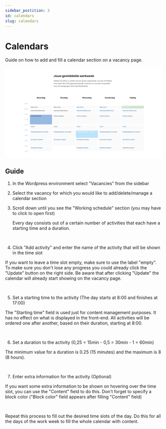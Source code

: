 ```yaml
---
sidebar_postition: 3
id: calendars
slug: calendars
---
```


# Calendars

Guide on how to add and fill a calendar section on a vacancy page.

![IMAGE ALT TEXT HERE](../static/img/calendar-documentation-image.png)


## Guide

1. In the Wordpress environment select "Vacancies" from the sidebar

2. Select the vacancy for which you would like to add/delete/manage a calendar section

3. Scroll down until you see the "Working schedule" section (you may have to click to open first)

   Every day consists out of a certain number of activities that each have a starting time and a duration.

   <br/>

4. Click "Add activity" and enter the name of the activity that will be shown in the time slot

  If you want to leave a time slot empty, make sure to use the label "empty". To make sure you don't lose any progress you could already click the "Update" button on the right side. Be aware that after clicking "Update" the calendar will already start showing on the vacancy page.

  <br/>

5. Set a starting time to the activity (The day starts at 8:00 and finishes at 17:00)

  The "Starting time" field is used just for content management purposes. It has no effect on what is displayed in the front-end. All activities will be ordered one after another, based on their duration, starting at 8:00.

  <br/>

6. Set a duration to the activity (0,25 = 15min - 0,5 = 30min - 1 = 60min)

  The minimum value for a duration is 0.25 (15 minutes) and the maximum is 8 (8 hours).

  <br/>

7. Enter extra information for the activity (Optional)

  If you want some extra information to be shown on hovering over the time slot, you can use the "Content" field to do this. Don't forget to specify a block color ("Block color" field appears after filling "Content" field)

  <br/>
  
  
Repeat this process to fill out the desired time slots of the day. Do this for all the days of the work week to fill the whole calendar with content.

